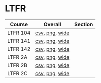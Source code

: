 # LTFR

| Course | Overall | Section |
| ------ | ------- | ------- |
| LTFR 104 | [csv](https://github.com/UCSD-Historical-Enrollment-Data/2024Fall/blob/main/overall/LTFR%20104.csv), [png](https://raw.githubusercontent.com/UCSD-Historical-Enrollment-Data/2024Fall/main/plot_overall/LTFR%20104.png), [wide](https://raw.githubusercontent.com/UCSD-Historical-Enrollment-Data/2024Fall/main/plot_overall_wide/LTFR%20104.png) |  |
| LTFR 141 | [csv](https://github.com/UCSD-Historical-Enrollment-Data/2024Fall/blob/main/overall/LTFR%20141.csv), [png](https://raw.githubusercontent.com/UCSD-Historical-Enrollment-Data/2024Fall/main/plot_overall/LTFR%20141.png), [wide](https://raw.githubusercontent.com/UCSD-Historical-Enrollment-Data/2024Fall/main/plot_overall_wide/LTFR%20141.png) |  |
| LTFR 142 | [csv](https://github.com/UCSD-Historical-Enrollment-Data/2024Fall/blob/main/overall/LTFR%20142.csv), [png](https://raw.githubusercontent.com/UCSD-Historical-Enrollment-Data/2024Fall/main/plot_overall/LTFR%20142.png), [wide](https://raw.githubusercontent.com/UCSD-Historical-Enrollment-Data/2024Fall/main/plot_overall_wide/LTFR%20142.png) |  |
| LTFR 2A | [csv](https://github.com/UCSD-Historical-Enrollment-Data/2024Fall/blob/main/overall/LTFR%202A.csv), [png](https://raw.githubusercontent.com/UCSD-Historical-Enrollment-Data/2024Fall/main/plot_overall/LTFR%202A.png), [wide](https://raw.githubusercontent.com/UCSD-Historical-Enrollment-Data/2024Fall/main/plot_overall_wide/LTFR%202A.png) |  |
| LTFR 2B | [csv](https://github.com/UCSD-Historical-Enrollment-Data/2024Fall/blob/main/overall/LTFR%202B.csv), [png](https://raw.githubusercontent.com/UCSD-Historical-Enrollment-Data/2024Fall/main/plot_overall/LTFR%202B.png), [wide](https://raw.githubusercontent.com/UCSD-Historical-Enrollment-Data/2024Fall/main/plot_overall_wide/LTFR%202B.png) |  |
| LTFR 2C | [csv](https://github.com/UCSD-Historical-Enrollment-Data/2024Fall/blob/main/overall/LTFR%202C.csv), [png](https://raw.githubusercontent.com/UCSD-Historical-Enrollment-Data/2024Fall/main/plot_overall/LTFR%202C.png), [wide](https://raw.githubusercontent.com/UCSD-Historical-Enrollment-Data/2024Fall/main/plot_overall_wide/LTFR%202C.png) |  |
